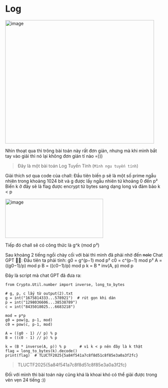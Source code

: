 # Log 
<img width="473" height="391" alt="image" src="https://github.com/user-attachments/assets/e5475c4d-1613-4769-82c1-c4cdf9bfbebc" />

Nhìn thoạt qua thì trông bài toán này rất đơn giản, nhưng mà khi mình bắt tay vào giải thì nó lại không đơn giản tí nào =)))

> Đây là một bài toán Log Tuyến Tính (`Mình ngu tuyến tính`)

Giải thích sơ qua code của chall:
Đầu tiên biến p sẽ là một số prime ngẫu nhiên trong khoảng 1024 bit và g được lấy ngẫu nhiên từ khoảng 0 đến p²
Biến k ở đây sẽ là flag được encrypt từ bytes sang dạng long và đảm bảo k < p

<img width="311" height="124" alt="image" src="https://github.com/user-attachments/assets/8406ac11-149d-49c6-94a9-63463a4ec7a6" />

Tiếp đó chall sẽ có công thức là g^k (mod p²)

Sau khoảng 2 tiếng ngồi chày cối với bài thì mình đã phải nhờ đến ~~nole~~ Chat GPT 😮‍💨:
Đầu tiên ta phải tính:
g0 = g^(p−1) mod p²
c0 = c^(p−1) mod p²
A  = ((g0−1)/p) mod p
B  = ((c0−1)/p) mod p
k  = B * inv(A, p) mod p

Đây là script mà chat GPT đã đưa ra:

```
from Crypto.Util.number import inverse, long_to_bytes

# g, p, c lấy từ output(2).txt
g = int("1675814333...578921")  # rút gọn khi dán
p = int("1298036606...38538789")
c = int("8435018025...6683218")

mod = p*p
g0 = pow(g, p-1, mod)
c0 = pow(c, p-1, mod)

A = ((g0 - 1) // p) % p
B = ((c0 - 1) // p) % p

k = (B * inverse(A, p)) % p      # vì k < p nên đây là k thật
flag = long_to_bytes(k).decode()
print(flag)  # TLUCTF2025{5a84f541a7c8f8d51c8f85e3a0a3f2fc}

```

> TLUCTF2025{5a84f541a7c8f8d51c8f85e3a0a3f2fc}

Đối với mình thì bài toán này cũng khá là khoai khó có thể giải được trong vẻn vẹn 24 tiếng :))


